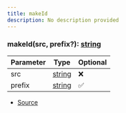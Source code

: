 ```yaml
---
title: makeId
description: No description provided
---
```



### makeId(src, prefix?): [string](https://developer.mozilla.org/en-US/docs/Web/JavaScript/Reference/Global_Objects/String)

| Parameter | Type | Optional |
| ----------- | ----------- | ----------- |
| src | [string](https://developer.mozilla.org/en-US/docs/Web/JavaScript/Reference/Global_Objects/String) | ❌ |
| prefix | [string](https://developer.mozilla.org/en-US/docs/Web/JavaScript/Reference/Global_Objects/String) | ✅ |


- [Source](https://github.com/neplextech/micro-docgen/blob/38358ca74767eba2bb03bd633518726d6b884070/src/utils/helpers.ts#L221)